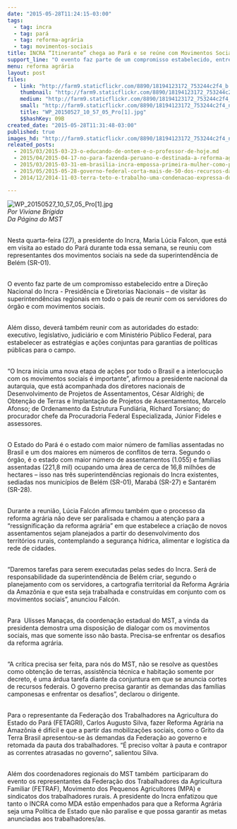 ```yaml
---
date: "2015-05-28T11:24:15-03:00"
tags:
  - tag: incra
  - tag: pará
  - tag: reforma-agrária
  - tag: movimentos-sociais
title: INCRA “Itinerante” chega ao Pará e se reúne com Movimentos Sociais
support_line: "O evento faz parte de um compromisso estabelecido, entre a Direção Nacional do Incra, de visitar às superintendências regionais em todo o país de reunir com os servidores do órgão e com movimentos sociais."
menu: reforma agrária
layout: post
files:
  - link: "http://farm9.staticflickr.com/8890/18194123172_753244c2f4_b.jpg"
    thumbnail: "http://farm9.staticflickr.com/8890/18194123172_753244c2f4_t.jpg"
    medium: "http://farm9.staticflickr.com/8890/18194123172_753244c2f4_z.jpg"
    small: "http://farm9.staticflickr.com/8890/18194123172_753244c2f4_n.jpg"
    title: "WP_20150527_10_57_05_Pro[1].jpg"
    $$hashKey: 09B
created_date: "2015-05-28T11:31:48-03:00"
published: true
images_hd: "http://farm9.staticflickr.com/8890/18194123172_753244c2f4_n.jpg"
releated_posts:
  - 2015/03/2015-03-23-o-educando-de-ontem-e-o-professor-de-hoje.md
  - 2015/04/2015-04-17-no-para-fazenda-peruano-e-destinada-a-reforma-agraria-e-vira-assentamento-norival-santana.md
  - 2015/03/2015-03-31-em-brasilia-incra-empossa-primeira-mulher-como-presidenta.md
  - 2015/05/2015-05-28-governo-federal-corta-mais-de-50-dos-recursos-da-reforma-agraria.md
  - 2014/12/2014-11-03-terra-teto-e-trabalho-uma-condenacao-expressa-do-sistema-capitalista.md

---
```

<p><img alt="WP_20150527_10_57_05_Pro[1].jpg" src="http://farm9.staticflickr.com/8890/18194123172_753244c2f4_b.jpg" /><br />
<em>Por Viviane Br&iacute;gida&nbsp;<br />
Da P&aacute;gina do MST</em></p>

<p><br />
Nesta quarta-feira (27), a presidente do Incra, Maria L&uacute;cia Falcon, que est&aacute; em visita ao estado do Par&aacute; durante toda essa semana, se reuniu com representantes dos movimentos sociais na sede da superintend&ecirc;ncia de Bel&eacute;m (SR-01).&nbsp;</p>

<p><br />
O evento faz parte de um compromisso estabelecido entre a Dire&ccedil;&atilde;o Nacional do Incra - Presid&ecirc;ncia e Diretorias Nacionais &ndash; de visitar &agrave;s superintend&ecirc;ncias regionais em todo o pa&iacute;s de reunir com os servidores do &oacute;rg&atilde;o e com movimentos sociais.</p>

<p><br />
Al&eacute;m disso, dever&aacute; tamb&eacute;m reunir com as autoridades do estado: executivo, legislativo, judici&aacute;rio e com Minist&eacute;rio P&uacute;blico Federal, para estabelecer as estrat&eacute;gias e a&ccedil;&otilde;es conjuntas para garantias de pol&iacute;ticas p&uacute;blicas para o campo.&nbsp;</p>

<p><br />
&ldquo;O Incra inicia uma nova etapa de a&ccedil;&otilde;es por todo o Brasil e a interlocu&ccedil;&atilde;o com os movimentos sociais &eacute; importante&rdquo;, afirmou a presidente nacional da autarquia,&nbsp;que est&aacute; acompanhada dos diretores nacionais de Desenvolvimento de Projetos de Assentamentos, C&eacute;sar Aldrighi; de Obten&ccedil;&atilde;o de Terras e Implanta&ccedil;&atilde;o de Projetos de Assentamentos, Marcelo Afonso; de Ordenamento da Estrutura Fundi&aacute;ria, Richard Torsiano; do procurador chefe da Procuradoria Federal Especializada, J&uacute;nior Fideles e assessores.</p>

<p><br />
O Estado do Par&aacute; &eacute; o estado com maior n&uacute;mero de fam&iacute;lias assentadas no Brasil e um dos maiores em n&uacute;meros de conflitos de terra. Segundo o &oacute;rg&atilde;o, &eacute; o estado com maior n&uacute;mero de assentamentos (1.055) e fam&iacute;lias assentadas (221,8 mil) ocupando uma &aacute;rea de cerca de 16,8 milh&otilde;es de hectares &ndash; isso nas tr&ecirc;s superintend&ecirc;ncias regionais do Incra existentes, sediadas nos munic&iacute;pios de Bel&eacute;m (SR-01), Marab&aacute; (SR-27) e Santar&eacute;m (SR-28).</p>

<p><br />
Durante a reuni&atilde;o, L&uacute;cia Falc&oacute;n afirmou tamb&eacute;m que o processo da reforma agr&aacute;ria n&atilde;o deve ser paralisada e chamou a aten&ccedil;&atilde;o para a &ldquo;ressignifica&ccedil;&atilde;o da reforma agr&aacute;ria&rdquo; em que estabelece a cria&ccedil;&atilde;o de novos assentamentos sejam planejados a partir do desenvolvimento dos territ&oacute;rios rurais, contemplando a seguran&ccedil;a h&iacute;drica, alimentar e log&iacute;stica da rede de cidades.&nbsp;</p>

<p><br />
&ldquo;Daremos tarefas para serem executadas pelas sedes do Incra. Ser&aacute; de responsabilidade da superintend&ecirc;ncia de Bel&eacute;m criar, segundo o planejamento com os servidores, a cartografia territorial da Reforma Agr&aacute;ria da Amaz&ocirc;nia e que esta seja trabalhada e constru&iacute;das em conjunto com os movimentos sociais&rdquo;, anunciou Falc&oacute;n.</p>

<p><br />
Para&nbsp; Ulisses Mana&ccedil;as, da coordena&ccedil;&atilde;o estadual do MST, a vinda da presidenta demostra uma disposi&ccedil;&atilde;o de dialogar com os movimentos sociais, mas que somente isso n&atilde;o basta. Precisa-se enfrentar os desafios da reforma agr&aacute;ria.</p>

<p><br />
&ldquo;A cr&iacute;tica precisa ser feita, para n&oacute;s do MST, n&atilde;o se resolve as quest&otilde;es como obten&ccedil;&atilde;o de terras, assist&ecirc;ncia t&eacute;cnica e habita&ccedil;&atilde;o somente por decreto, &eacute; uma &aacute;rdua tarefa diante da conjuntura em que se anuncia cortes de recursos federais. O governo precisa garantir as demandas das fam&iacute;lias camponesas e enfrentar os desafios&rdquo;, declarou o dirigente.</p>

<p><br />
Para o representante da Federa&ccedil;&atilde;o dos Trabalhadores na Agricultura do Estado do Par&aacute; (FETAGRI), Carlos Augusto Silva, fazer Reforma Agr&aacute;ria na Amaz&ocirc;nia &eacute; dif&iacute;cil e que a partir das mobiliza&ccedil;&otilde;es sociais, como o Grito da Terra Brasil apresentou-se &agrave;s demandas da Federa&ccedil;&atilde;o ao governo e retomada da pauta dos trabalhadores. &ldquo;&Eacute; preciso voltar &agrave; pauta e contrapor as correntes atrasadas no governo&quot;, salientou&nbsp;Silva.&nbsp;</p>

<p><br />
Al&eacute;m dos coordenadores regionais do MST tamb&eacute;m&nbsp; participaram do evento os representantes da Federa&ccedil;&atilde;o dos Trabalhadores da Agricultura Familiar (FETRAF), Movimento dos Pequenos Agricultores (MPA) e sindicatos dos trabalhadores rurais. A presidente do Incra enfatizou que tanto o INCRA como MDA est&atilde;o empenhados para que a Reforma Agr&aacute;ria seja uma Pol&iacute;tica de Estado que n&atilde;o paralise e que possa garantir as metas anunciadas aos trabalhadores/as.</p>

